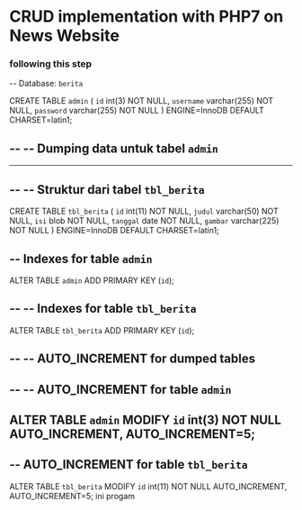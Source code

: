 # CRUD implementation with PHP7 on News Website

### following this step

-- Database: `berita`

CREATE TABLE `admin` (
  `id` int(3) NOT NULL,
  `username` varchar(255) NOT NULL,
  `password` varchar(255) NOT NULL
) ENGINE=InnoDB DEFAULT CHARSET=latin1;

--
-- Dumping data untuk tabel `admin`
--

-- --------------------------------------------------------

--
-- Struktur dari tabel `tbl_berita`
--

CREATE TABLE `tbl_berita` (
  `id` int(11) NOT NULL,
  `judul` varchar(50) NOT NULL,
  `isi` blob NOT NULL,
  `tanggal` date NOT NULL,
  `gambar` varchar(225) NOT NULL
) ENGINE=InnoDB DEFAULT CHARSET=latin1;

-- Indexes for table `admin`
--
ALTER TABLE `admin`
  ADD PRIMARY KEY (`id`);

--
-- Indexes for table `tbl_berita`
--
ALTER TABLE `tbl_berita`
  ADD PRIMARY KEY (`id`);

--
-- AUTO_INCREMENT for dumped tables
--

--
-- AUTO_INCREMENT for table `admin`
--
ALTER TABLE `admin`
  MODIFY `id` int(3) NOT NULL AUTO_INCREMENT, AUTO_INCREMENT=5;
--
-- AUTO_INCREMENT for table `tbl_berita`
--
ALTER TABLE `tbl_berita`
  MODIFY `id` int(11) NOT NULL AUTO_INCREMENT, AUTO_INCREMENT=5;
ini progam
